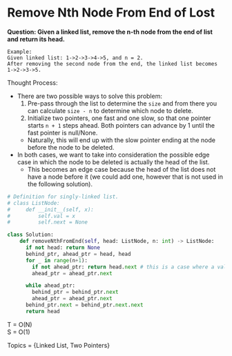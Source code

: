 # Remove Nth Node From End of Lost

<b>Question: Given a linked list, remove the n-th node from the end of list and return its head.</b>
```
Example:  
Given linked list: 1->2->3->4->5, and n = 2.  
After removing the second node from the end, the linked list becomes 1->2->3->5.
```

Thought Process:
* There are two possible ways to solve this problem:
  1. Pre-pass through the list to determine the `size` and from there you can calculate `size - n` to determine which node to delete.
  2. Initialize two pointers, one fast and one slow, so that one pointer starts `n + 1` steps ahead. Both pointers can advance by 1 until the fast pointer is null/None.
    * Naturally, this will end up with the slow pointer ending at the node before the node to be deleted.
* In both cases, we want to take into consideration the possible edge case in which the node to be deleted is actually the head of the list.
    * This becomes an edge case because the head of the list does not have a node before it (we could add one, however that is not used in the following solution).
  

```python
# Definition for singly-linked list.
# class ListNode:
#     def __init__(self, x):
#         self.val = x
#         self.next = None

class Solution:
    def removeNthFromEnd(self, head: ListNode, n: int) -> ListNode:
      if not head: return None
      behind_ptr, ahead_ptr = head, head
      for _ in range(n+1): 
        if not ahead_ptr: return head.next # this is a case where a valid n == list_size
        ahead_ptr = ahead_ptr.next

      while ahead_ptr:
        behind_ptr = behind_ptr.next
        ahead_ptr = ahead_ptr.next
      behind_ptr.next = behind_ptr.next.next
      return head
```

T = O(N)  
S = O(1)

Topics = {Linked List, Two Pointers}
